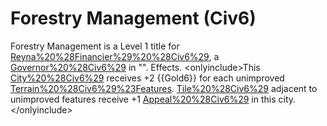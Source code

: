 # Forestry Management (Civ6)

Forestry Management is a Level 1 title for [Reyna%20%28Financier%29%20%28Civ6%29](Reyna), a [Governor%20%28Civ6%29](Governor) in "".
Effects.
&lt;onlyinclude&gt;This [City%20%28Civ6%29](city) receives +2 {{Gold6}} for each unimproved [Terrain%20%28Civ6%29%23Features](feature). [Tile%20%28Civ6%29](Tiles) adjacent to unimproved features receive +1 [Appeal%20%28Civ6%29](Appeal) in this city.&lt;/onlyinclude&gt;